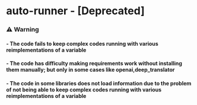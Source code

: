 # auto-runner - [Deprecated]

### ⚠️ Warning

<h4>- The code fails to keep complex codes running with various reimplementations of a variable</h3>
<h4>- The code has difficulty making requirements work without installing them manually; but only in some cases like openai,deep_translator</h3>
<h4>- The code in some libraries does not load information due to the problem of not being able to keep complex codes running with various reimplementations of a variable</h3>
